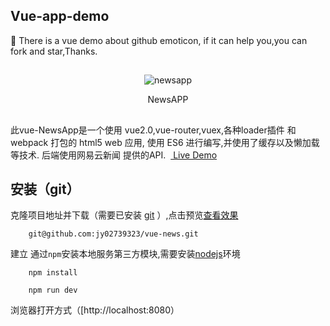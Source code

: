 ## Vue-app-demo

:bouquet: There is a vue demo about github emoticon, if it can help you,you can fork and star,Thanks.

##
<div align=center>

![newsapp](http://image.jiantuku.com/17-5-27/64363602.jpg?imageView2/1/w/200/h/200&e=1496222410&token=el7kgPgYzpJoB23jrChWJ2gV3HpRl0VCzFn8rKKv:kD5BUzx28FBTbhc_kqmqMJEr2Nc=)
</div>

<p align=center>NewsAPP</p>

##
此vue-NewsApp是一个使用 vue2.0,vue-router,vuex,各种loader插件 和 webpack 打包的 html5 web 应用, 使用 ES6 进行编写,并使用了缓存以及懒加载等技术. 后端使用网易云新闻 提供的API.  [ Live Demo](https://jy02739323.github.io/vue-news/common/#/index/travel)


##  安装（git）
克隆项目地址并下载（需要已安装 [git](https://git-scm.com/downloads) ）,点击预览[查看效果](https://jy02739323.github.io/vue-news/common/#/index/travel)

```
    git@github.com:jy02739323/vue-news.git
```
建立 通过```npm```安装本地服务第三方模块,需要安装[nodejs](https://nodejs.org/)环境

```
    npm install
```

```
    npm run dev
```
浏览器打开方式（[http://localhost:8080）
